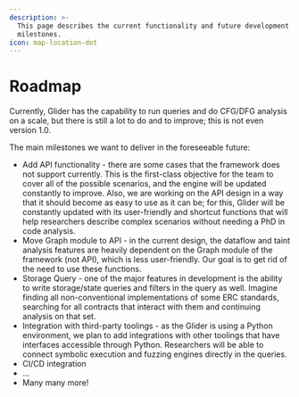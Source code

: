 ```yaml
---
description: >-
  This page describes the current functionality and future development
  milestones.
icon: map-location-dot
---
```


# Roadmap

Currently, Glider has the capability to run queries and do CFG/DFG analysis on a scale, but there is still a lot to do and to improve; this is not even version 1.0.

The main milestones we want to deliver in the foreseeable future:

* Add API functionality - there are some cases that the framework does not support currently. This is the first-class objective for the team to cover all of the possible scenarios, and the engine will be updated constantly to improve. Also, we are working on the API design in a way that it should become as easy to use as it can be; for this, Glider will be constantly updated with its user-friendly and shortcut functions that will help researchers describe complex scenarios without needing a PhD in code analysis.
* Move Graph module to API - in the current design, the dataflow and taint analysis features are heavily dependent on the Graph module of the framework (not API), which is less user-friendly. Our goal is to get rid of the need to use these functions.
* Storage Query - one of the major features in development is the ability to write storage/state queries and filters in the query as well. Imagine finding all non-conventional implementations of some ERC standards, searching for all contracts that interact with them and continuing analysis on that set.
* Integration with third-party toolings - as the Glider is using a Python environment, we plan to add integrations with other toolings that have interfaces accessible through Python. Researchers will be able to connect symbolic execution and fuzzing engines directly in the queries.
* CI/CD integration
* ...
* Many many more!
